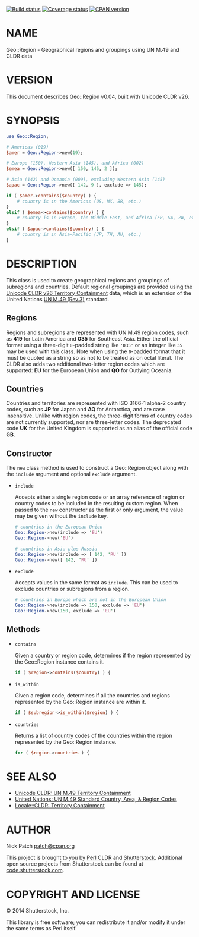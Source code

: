 [![Build status](https://travis-ci.org/patch/geo-region-pm5.png)](https://travis-ci.org/patch/geo-region-pm5)
[![Coverage status](https://coveralls.io/repos/patch/geo-region-pm5/badge.png)](https://coveralls.io/r/patch/geo-region-pm5)
[![CPAN version](https://badge.fury.io/pl/Geo-Region.png)](http://badge.fury.io/pl/Geo-Region)

# NAME

Geo::Region - Geographical regions and groupings using UN M.49 and CLDR data

# VERSION

This document describes Geo::Region v0.04, built with Unicode CLDR v26.

# SYNOPSIS

```perl
use Geo::Region;

# Americas (019)
$amer = Geo::Region->new(19);

# Europe (150), Western Asia (145), and Africa (002)
$emea = Geo::Region->new([ 150, 145, 2 ]);

# Asia (142) and Oceania (009), excluding Western Asia (145)
$apac = Geo::Region->new([ 142, 9 ], exclude => 145);

if ( $amer->contains($country) ) {
    # country is in the Americas (US, MX, BR, etc.)
}
elsif ( $emea->contains($country) ) {
    # country is in Europe, the Middle East, and Africa (FR, SA, ZW, etc.)
}
elsif ( $apac->contains($country) ) {
    # country is in Asia-Pacific (JP, TH, AU, etc.)
}
```

# DESCRIPTION

This class is used to create geographical regions and groupings of subregions
and countries. Default regional groupings are provided using the [Unicode CLDR
v26 Territory
Containment](http://unicode.org/cldr/charts/26/supplemental/territory_containment_un_m_49.html)
data, which is an extension of the United Nations [UN
M.49 (Rev.3)](http://unstats.un.org/unsd/methods/m49/m49regin.htm) standard.

## Regions

Regions and subregions are represented with UN M.49 region codes, such as **419**
for Latin America and **035** for Southeast Asia. Either the official format
using a three-digit `0`-padded string like `'035'` or an integer like `35`
may be used with this class. Note when using the `0`-padded format that it must
be quoted as a string so as not to be treated as on octal literal. The CLDR also
adds two additional two-letter region codes which are supported: **EU** for the
European Union and **QO** for Outlying Oceania.

## Countries

Countries and territories are represented with ISO 3166-1 alpha-2 country codes,
such as **JP** for Japan and **AQ** for Antarctica, and are case insensitive.
Unlike with region codes, the three-digit forms of country codes are not
currently supported, nor are three-letter codes. The deprecated code **UK** for
the United Kingdom is supported as an alias of the official code **GB**.

## Constructor

The `new` class method is used to construct a Geo::Region object along with the
`include` argument and optional `exclude` argument.

- `include`

    Accepts either a single region code or an array reference of region or country
    codes to be included in the resulting custom region. When passed to the `new`
    constructor as the first or only argument, the value may be given without the
    `include` key.

    ```perl
    # countries in the European Union
    Geo::Region->new(include => 'EU')
    Geo::Region->new('EU')

    # countries in Asia plus Russia
    Geo::Region->new(include => [ 142, 'RU' ])
    Geo::Region->new([ 142, 'RU' ])
    ```

- `exclude`

    Accepts values in the same format as `include`. This can be used to exclude
    countries or subregions from a region.

    ```perl
    # countries in Europe which are not in the European Union
    Geo::Region->new(include => 150, exclude => 'EU')
    Geo::Region->new(150, exclude => 'EU')
    ```

## Methods

- `contains`

    Given a country or region code, determines if the region represented by the
    Geo::Region instance contains it.

    ```perl
    if ( $region->contains($country) ) {
    ```

- `is_within`

    Given a region code, determines if all the countries and regions represented by
    the Geo::Region instance are within it.

    ```perl
    if ( $subregion->is_within($region) ) {
    ```

- `countries`

    Returns a list of country codes of the countries within the region represented
    by the Geo::Region instance.

    ```perl
    for ( $region->countries ) {
    ```

# SEE ALSO

- [Unicode CLDR: UN M.49 Territory
Containment](http://unicode.org/cldr/charts/26/supplemental/territory_containment_un_m_49.html)
- [United Nations: UN M.49 Standard Country, Area, & Region
Codes](http://unstats.un.org/unsd/methods/m49/m49regin.htm)
- [Locale::CLDR: Territory Containment](https://metacpan.org/pod/Locale::CLDR#Territory-Containment)

# AUTHOR

Nick Patch <patch@cpan.org>

This project is brought to you by [Perl CLDR](http://perl-cldr.github.io/) and
[Shutterstock](http://www.shutterstock.com/). Additional open source projects
from Shutterstock can be found at
[code.shutterstock.com](http://code.shutterstock.com/).

# COPYRIGHT AND LICENSE

© 2014 Shutterstock, Inc.

This library is free software; you can redistribute it and/or modify it under
the same terms as Perl itself.
